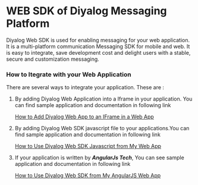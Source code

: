 # WEB SDK of Diyalog Messaging Platform

Diyalog Web SDK is used for enabling messaging for your web application. It is a multi-platform communication Messaging SDK for mobile and web. It is easy to integrate, save development cost and delight users with a stable, secure and customization messaging. 


### How to Itegrate with your Web Application

There are several ways to integrate your application. These are :

1. By adding Diyalog Web Application into a Iframe in your application. You can find sample application and documentation in following link 

    [How to Add Diyalog Web App to an IFrame in a Web App](OpenInIFrame/README.MD) 

2. By adding Diyalog Web SDK javascript file to your applications.You can find sample application and documentation in following link

    [How to Use Diyalog Web SDK Javascript from My Web App](OpenDiyalogSDK/README.MD) 

3. If your application is written by ***AngularJs Tech***, You can see sample application and documentation in following link

    [How to Use Diyalog Web SDK from My AngularJS Web App](OpenInDiyalogSDKAngularJSApp/README.MD) 
